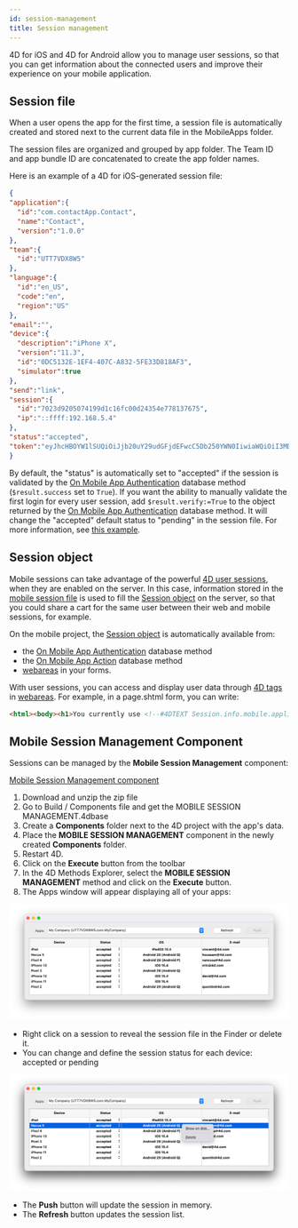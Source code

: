 ```yaml
---
id: session-management
title: Session management
---
```



4D for iOS and 4D for Android allow you to manage user sessions, so that you can get information about the connected users and improve their experience on your mobile application. 


## Session file

When a user opens the app for the first time, a session file is automatically created and stored next to the current data file in the MobileApps folder. 

The session files are organized and grouped by app folder. The Team ID and app bundle ID are concatenated to create the app folder names.

Here is an example of a 4D for iOS-generated session file:

```json
{
"application":{
  "id":"com.contactApp.Contact",
  "name":"Contact",
  "version":"1.0.0"
},
"team":{
  "id":"UTT7VDX8W5"
},
"language":{
  "id":"en_US",
  "code":"en",
  "region":"US"
},
"email":"",
"device":{
  "description":"iPhone X",
  "version":"11.3",
  "id":"0DC5132E-1EF4-407C-A832-5FE33D818AF3",
  "simulator":true
},
"send":"link",
"session":{
  "id":"7023d9205074199d1c16fc00d24354e778137675",
  "ip":"::ffff:192.168.5.4"
},
"status":"accepted",
"token":"eyJhcHBOYW1lSUQiOiJjb20uY29udGFjdEFwcC5Db250YWN0IiwiaWQiOiI3MDIzZDkyMDUwNzQxOTlkMWMxNmZjMDBkMjQzNTRlNzc4MTM3Njc1IiwidGVhbUlEIjoiVVRUN1ZEWDhXNSJ9"
}

```

By default, the "status" is automatically set to "accepted" if the session is validated by the [On Mobile App Authentication](../4d/on-mobile-app-authentication) database method (`$result.success` set to `True`). If you want the ability to manually validate the first login for every user session, add `$result.verify:=True` to the object returned by the [On Mobile App Authentication](../4d/on-mobile-app-authentication) database method. It will change the "accepted" default status to "pending" in the session file. For more information, see [this example](../special-features/authentication#without-the-component).


## Session object

Mobile sessions can take advantage of the powerful [4D user sessions](https://developer.4d.com/docs/en/WebServer/sessions.html), when they are enabled on the server. In this case, information stored in the [mobile session file](#session-file) is used to fill the [Session object](https://developer.4d.com/docs/en/API/SessionClass.html) on the server, so that you could share a cart for the same user between their web and mobile sessions, for example.

On the mobile project, the [Session object](https://developer.4d.com/docs/en/API/SessionClass.html) is automatically available from:

- the [On Mobile App Authentication](../4d/on-mobile-app-authentication) database method
- the [On Mobile App Action](../4d/on-mobile-app-action) database method
- [webareas](https://github.com/mesopelagique/form-detail-WebArea) in your forms. 

With user sessions, you can access and display user data through [4D tags](https://developer.4d.com/docs/en/Tags/tags.html) in [webareas](https://github.com/mesopelagique/form-detail-WebArea). For example, in a page.shtml form, you can write:

```html
<html><body><h1>You currently use <!--#4DTEXT Session.info.mobile.application.name--> </h1></body></html>
```




## Mobile Session Management Component

Sessions can be managed by the **Mobile Session Management** component:

<div>
<a className="button button--primary"
href="https://github.com/4d/Mobile-Session-Management/releases/latest">Mobile Session Management component</a>
</div>

1. Download and unzip the zip file
2. Go to Build / Components file and get the MOBILE SESSION MANAGEMENT.4dbase
3. Create a **Components** folder next to the 4D project with the app's data. 
4. Place the **MOBILE SESSION MANAGEMENT** component in the newly created **Components** folder.
5. Restart 4D. 
6. Click on the **Execute** button from the toolbar
7. In the 4D Methods Explorer, select the **MOBILE SESSION MANAGEMENT** method and click on the **Execute** button. 
8. The Apps window will appear displaying all of your apps: 

![Session](img/session-management.png)

* Right click on a session to reveal the session file in the Finder or delete it.
* You can change and define the session status for each device: accepted or pending

![Session selected](img/session-management-selected.png)


* The **Push** button will update the session in memory.
* The **Refresh** button updates the session list. 


